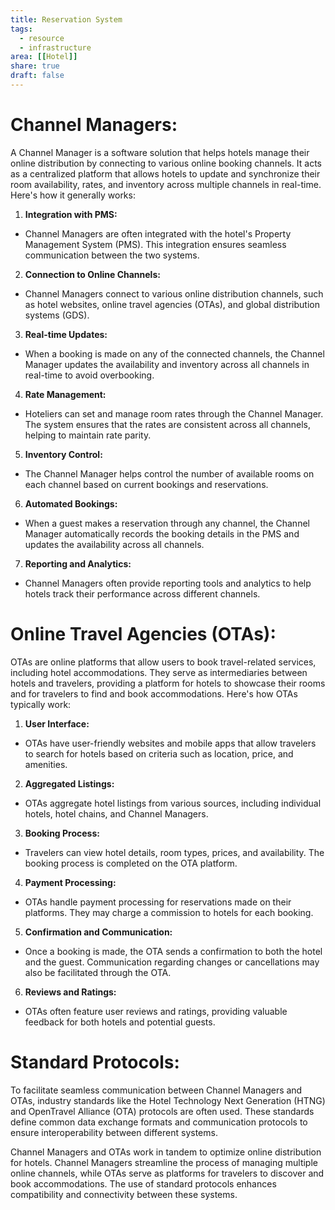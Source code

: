 ```yaml
---
title: Reservation System
tags:
  - resource
  - infrastructure
area: [[Hotel]]
share: true
draft: false
---
```


# Channel Managers:

A Channel Manager is a software solution that helps hotels manage their online distribution by connecting to various online booking channels. It acts as a centralized platform that allows hotels to update and synchronize their room availability, rates, and inventory across multiple channels in real-time. Here's how it generally works:

1. **Integration with PMS:**
  - Channel Managers are often integrated with the hotel's Property Management System (PMS). This integration ensures seamless communication between the two systems.

2. **Connection to Online Channels:**
  - Channel Managers connect to various online distribution channels, such as hotel websites, online travel agencies (OTAs), and global distribution systems (GDS).

3. **Real-time Updates:**
  - When a booking is made on any of the connected channels, the Channel Manager updates the availability and inventory across all channels in real-time to avoid overbooking.

4. **Rate Management:**
  - Hoteliers can set and manage room rates through the Channel Manager. The system ensures that the rates are consistent across all channels, helping to maintain rate parity.

5. **Inventory Control:**
  - The Channel Manager helps control the number of available rooms on each channel based on current bookings and reservations.

6. **Automated Bookings:**
  - When a guest makes a reservation through any channel, the Channel Manager automatically records the booking details in the PMS and updates the availability across all channels.

7. **Reporting and Analytics:**
  - Channel Managers often provide reporting tools and analytics to help hotels track their performance across different channels.



# Online Travel Agencies (OTAs):

OTAs are online platforms that allow users to book travel-related services, including hotel accommodations. They serve as intermediaries between hotels and travelers, providing a platform for hotels to showcase their rooms and for travelers to find and book accommodations. Here's how OTAs typically work:

1. **User Interface:**
  - OTAs have user-friendly websites and mobile apps that allow travelers to search for hotels based on criteria such as location, price, and amenities.

2. **Aggregated Listings:**
  - OTAs aggregate hotel listings from various sources, including individual hotels, hotel chains, and Channel Managers.

3. **Booking Process:**
  - Travelers can view hotel details, room types, prices, and availability. The booking process is completed on the OTA platform.

4. **Payment Processing:**
  - OTAs handle payment processing for reservations made on their platforms. They may charge a commission to hotels for each booking.

5. **Confirmation and Communication:**
  - Once a booking is made, the OTA sends a confirmation to both the hotel and the guest. Communication regarding changes or cancellations may also be facilitated through the OTA.

6. **Reviews and Ratings:**
  - OTAs often feature user reviews and ratings, providing valuable feedback for both hotels and potential guests.



# Standard Protocols:

To facilitate seamless communication between Channel Managers and OTAs, industry standards like the Hotel Technology Next Generation (HTNG) and OpenTravel Alliance (OTA) protocols are often used. These standards define common data exchange formats and communication protocols to ensure interoperability between different systems.

Channel Managers and OTAs work in tandem to optimize online distribution for hotels. Channel Managers streamline the process of managing multiple online channels, while OTAs serve as platforms for travelers to discover and book accommodations. The use of standard protocols enhances compatibility and connectivity between these systems.